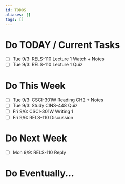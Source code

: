 ```yaml
---
id: TODOS
aliases: []
tags: []
---
```


# Do TODAY / Current Tasks
- [ ] Tue 9/3: RELS-110 Lecture 1 Watch + Notes
- [ ] Tue 9/3: RELS-110 Lecture 1 Quiz

# Do This Week
- [ ] Tue 9/3: CSCI-301W Reading CH2 + Notes
- [ ] Tue 9/3: Study CINS-448 Quiz
- [ ] Fri 9/6: CSCI-301W Writing 1
- [ ] Fri 9/6: RELS-110 Discussion

# Do Next Week
- [ ] Mon 9/9: RELS-110 Reply

# Do Eventually...
